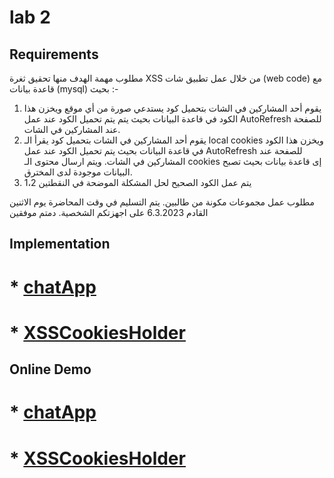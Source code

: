 # lab 2

## Requirements
مطلوب مهمة الهدف منها تحقيق ثغرة XSS من خلال عمل تطبيق شات (web code) مع قاعدة بيانات (mysql) بحيث :-
1. يقوم أحد المشاركين في الشات بتحميل كود يستدعي صورة من أي موقع ويخزن هذا الكود في قاعدة البيانات بحيث يتم يتم تحميل الكود عند عمل AutoRefresh للصفحة عند المشاركين في الشات.
2. يقوم أحد المشاركين في الشات بتحميل كود يقرأ الـ local cookies ويخزن هذا الكود في قاعدة البيانات بحيث يتم تحميل الكود عند عمل AutoRefresh للصفحة عند المشاركين في الشات. ويتم ارسال محتوى الـ cookies إى قاعدة بيانات بحيث تصبح البيانات موجودة لدى المخترق.
3. يتم عمل الكود الصحيح لحل المشكلة الموضحة في النقطتين 1،2


مطلوب عمل مجموعات مكونة من طالبين. يتم التسليم في وقت المحاضرة يوم الاثنين القادم 6.3.2023 على اجهزتكم الشخصية.
دمتم موفقين

## Implementation
# * [chatApp](./chatXSS/)
# * [XSSCookiesHolder](./XSSCookiesHolder/)

## Online Demo
# * [chatApp](https://chat.khader.atyaf.co/)
# * [XSSCookiesHolder](https://khader.atyaf.co/)